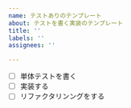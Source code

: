 ```yaml
---
name: テストありのテンプレート
about: テストを書く実装のテンプレート
title: ''
labels: ''
assignees: ''

---
```


- [ ] 単体テストを書く
- [ ] 実装する
- [ ] リファクタリンングをする
